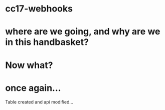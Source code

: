 # cc17-webhooks
# where are we going, and why are we in this handbasket?
# Now what?
# once again...
Table created and api modified...
